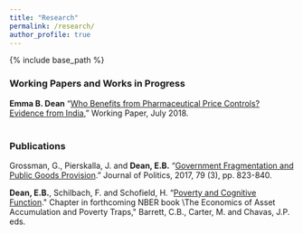 ```yaml
---
title: "Research"
permalink: /research/
author_profile: true
---
```


{% include base_path %}


<H3>Working Papers and Works in Progress</H3>
<b>Emma B. Dean</b>  “<a href="https://emmabdean.github.io/images/Dean_IndiaPharmaControls.pdf">Who Benefits from Pharmaceutical Price Controls? Evidence from India</a>,” Working Paper, July 2018. 
<br><br>



<H3>Publications</H3>
Grossman, G., Pierskalla, J. and <b>Dean, E.B.</b> “<a href="https://www.journals.uchicago.edu/doi/10.1086/690305">Government Fragmentation and Public Goods Provision</a>.” Journal of Politics, 2017, 79 (3), pp. 823-840.


<b>Dean, E.B.</b>, Schilbach, F. and Schofield, H. “<a href="https://www.nber.org/chapters/c13830.pdf">Poverty and Cognitive Function</a>." Chapter in forthcoming NBER book \The Economics of Asset Accumulation and Poverty Traps," Barrett, C.B., Carter, M. and Chavas, J.P. eds.
